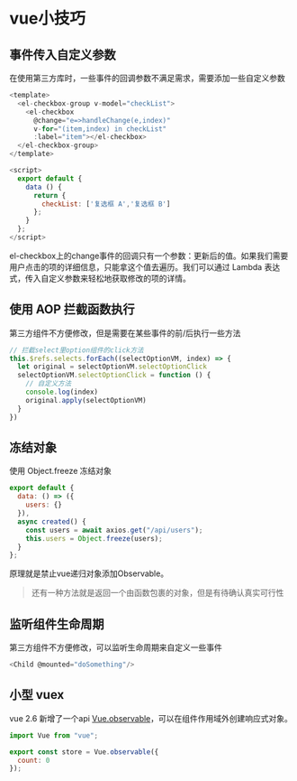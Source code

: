 # vue小技巧

## 事件传入自定义参数

在使用第三方库时，一些事件的回调参数不满足需求，需要添加一些自定义参数

```javascript
<template>
  <el-checkbox-group v-model="checkList">
    <el-checkbox
      @change="e=>handleChange(e,index)"
      v-for="(item,index) in checkList"
      :label="item"></el-checkbox>
  </el-checkbox-group>
</template>

<script>
  export default {
    data () {
      return {
        checkList: ['复选框 A','复选框 B']
      };
    }
  };
</script>
```

el-checkbox上的change事件的回调只有一个参数：更新后的值。如果我们需要用户点击的项的详细信息，只能拿这个值去遍历。我们可以通过 Lambda 表达式，传入自定义参数来轻松地获取修改的项的详情。

## 使用 AOP 拦截函数执行

第三方组件不方便修改，但是需要在某些事件的前/后执行一些方法

```javascript
// 拦截select里option组件的click方法
this.$refs.selects.forEach((selectOptionVM, index) => {
  let original = selectOptionVM.selectOptionClick
  selectOptionVM.selectOptionClick = function () {
    // 自定义方法
    console.log(index)
    original.apply(selectOptionVM)
  }
})
```

## 冻结对象

使用 Object.freeze 冻结对象

```javascript
export default {
  data: () => ({
    users: {}
  }),
  async created() {
    const users = await axios.get("/api/users");
    this.users = Object.freeze(users);
  }
};
```

原理就是禁止vue递归对象添加Observable。

> 还有一种方法就是返回一个由函数包裹的对象，但是有待确认真实可行性

## 监听组件生命周期

第三方组件不方便修改，可以监听生命周期来自定义一些事件

```javascript
<Child @mounted="doSomething"/>
```

## 小型 vuex

vue 2.6 新增了一个api [Vue.observable](https://cn.vuejs.org/v2/api/#Vue-observable)，可以在组件作用域外创建响应式对象。

```javascript
import Vue from "vue";

export const store = Vue.observable({
  count: 0
});
```
